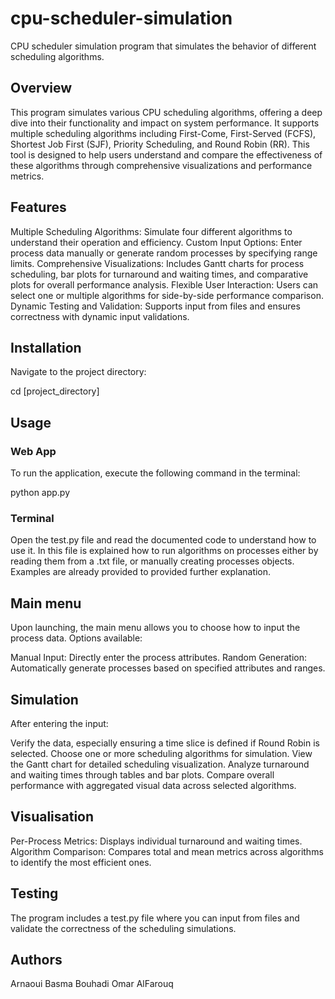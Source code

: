 # cpu-scheduler-simulation
CPU scheduler simulation program that simulates the behavior of different scheduling algorithms.
## Overview
This program simulates various CPU scheduling algorithms, offering a deep dive into their functionality and impact on system performance. It supports multiple scheduling algorithms including First-Come, First-Served (FCFS), Shortest Job First (SJF), Priority Scheduling, and Round Robin (RR). This tool is designed to help users understand and compare the effectiveness of these algorithms through comprehensive visualizations and performance metrics.

## Features

Multiple Scheduling Algorithms: Simulate four different algorithms to understand their operation and efficiency.
Custom Input Options: Enter process data manually or generate random processes by specifying range limits.
Comprehensive Visualizations: Includes Gantt charts for process scheduling, bar plots for turnaround and waiting times, and comparative plots for overall performance analysis.
Flexible User Interaction: Users can select one or multiple algorithms for side-by-side performance comparison.
Dynamic Testing and Validation: Supports input from files and ensures correctness with dynamic input validations.

## Installation
Navigate to the project directory:

cd [project_directory]

## Usage
### Web App
To run the application, execute the following command in the terminal:

python app.py

### Terminal
Open the test.py file and read the documented code to understand how to use it. In this file is explained how to run algorithms on processes either by reading them from a .txt file, or manually creating processes objects. Examples are already provided to provided further explanation.

## Main menu
Upon launching, the main menu allows you to choose how to input the process data. Options available:

Manual Input: Directly enter the process attributes.
Random Generation: Automatically generate processes based on specified attributes and ranges.

## Simulation

After entering the input:

Verify the data, especially ensuring a time slice is defined if Round Robin is selected.
Choose one or more scheduling algorithms for simulation.
View the Gantt chart for detailed scheduling visualization.
Analyze turnaround and waiting times through tables and bar plots.
Compare overall performance with aggregated visual data across selected algorithms.

## Visualisation

Per-Process Metrics: Displays individual turnaround and waiting times.
Algorithm Comparison: Compares total and mean metrics across algorithms to identify the most efficient ones.

## Testing
The program includes a test.py file where you can input from files and validate the correctness of the scheduling simulations.

## Authors
Arnaoui Basma
Bouhadi Omar AlFarouq
